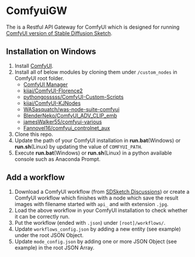 # ComfyuiGW
The is a Restful API Gateway for ComfyUI which is designed for running [ComfyUI version of Stable Diffusion Sketch](https://github.com/jordenyt/stable_diffusion_sketch/tree/comfyui).

## Installation on Windows
1. Install [ComfyUI](https://github.com/comfyanonymous/ComfyUI).
2. Install all of below modules by cloning them under `/custom_nodes` in ComfyUI root folder.
   * [ComfyUI Manager](https://github.com/ltdrdata/ComfyUI-Manager)
   * [kijai/ComfyUI-Florence2](https://github.com/kijai/ComfyUI-Florence2)
   * [pythongosssss/ComfyUI-Custom-Scripts](https://github.com/pythongosssss/ComfyUI-Custom-Scripts)
   * [kijai/ComfyUI-KJNodes](https://github.com/kijai/ComfyUI-KJNodes)
   * [WASasquatch/was-node-suite-comfyui](https://github.com/WASasquatch/was-node-suite-comfyui)
   * [BlenderNeko/ComfyUI_ADV_CLIP_emb](https://github.com/BlenderNeko/ComfyUI_ADV_CLIP_emb)
   * [jamesWalker55/comfyui-various](https://github.com/jamesWalker55/comfyui-various)
   * [Fannovel16/comfyui_controlnet_aux](https://github.com/Fannovel16/comfyui_controlnet_aux)
4. Clone this repo.
5. Update the path of your ComfyUI installation in **run.bat**(Windows) or **run.sh**(Linux) by updating the value of `COMFYUI_PATH`.
7. Execute **run.bat**(Windows) or **run.sh**(Linux) in a python available console such as Anaconda Prompt.

## Add a workflow
1. Download a ComfyUI workflow (from [SDSketch Discussions](https://github.com/jordenyt/stable_diffusion_sketch/discussions)) or create a ComfyUI workflow which finishes with a node which save the result images with filename started with `api_` and with extension `.jpg`.
2. Load the above workflow in your ComfyUI installation to check whether it can be correctly run.
3. Put the workflow (ended with `.json`) under `[root]/workflows/`.
4. Update `workflows_config.json` by adding a new entity (see example) under the root JSON Object.
5. Update `mode_config.json` by adding one or more JSON Object (see example) in the root JSON Array.
